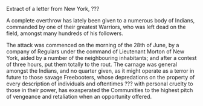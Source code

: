   Extract of a letter from New York, ???  A complete overthrow has lately been given to a numerous body of Indians, commanded by one of their greatest Warriors, who was left dead on the field, amongst many hundreds of his followers.  The attack was commenced on the morning of the 28th of June, by a company of Regulars under the command of Lieutenant Morton of New York, aided by a number of the neighbouring inhabitants; and after a contest of three hours, put them totally to the rout. The carnage was general amongst the Indians, and no quarter given, as it might operate as a terror in future to those savage Freebooters, whose depredations on the property of every description of individuals and oftentimes ??? with personal cruelty to those in their power, has exasperated the Communities to the highest pitch of vengeance and retaliation when an opportunity offered.